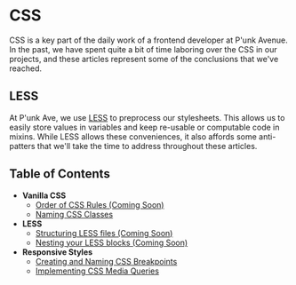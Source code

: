 # CSS
CSS is a key part of the daily work of a frontend developer at P'unk Avenue.
In the past, we have spent quite a bit of time laboring over the CSS in our projects, and these articles represent some of the conclusions that we've reached.

## LESS
At P'unk Ave, we use [LESS]('http://lesscss.org/') to preprocess our stylesheets.
This allows us to easily store values in variables and keep re-usable or computable code in mixins.
While LESS allows these conveniences, it also affords some anti-patters that we'll take the time to address throughout these articles.


## Table of Contents
* **Vanilla CSS**
  * [Order of CSS Rules (Coming Soon)](#)
  * [Naming CSS Classes](articles/naming-css-classes.md)
* **LESS**
  * [Structuring LESS files (Coming Soon)](#)
  * [Nesting your LESS blocks (Coming Soon)](#)
* **Responsive Styles**
  * [Creating and Naming CSS Breakpoints](articles/creating-and-naming-css-breakpoints.md)
  * [Implementing CSS Media Queries](articles/implementing-css-media-queries.md)
